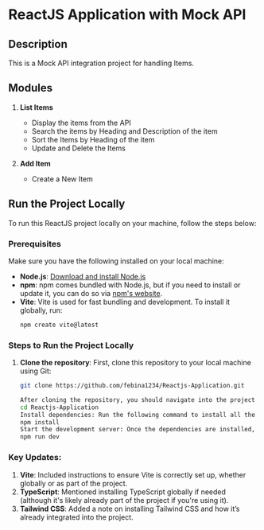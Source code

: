 # ReactJS Application with Mock API
## Description
This is a Mock API integration project for handling Items.

## Modules

1. **List Items**
   - Display the items from the API
   - Search the items by Heading and Description of the item
   - Sort the Items by Heading of the item
   - Update and Delete the Items

2. **Add Item**
   - Create a New Item
     
## Run the Project Locally

To run this ReactJS project locally on your machine, follow the steps below:

### Prerequisites
Make sure you have the following installed on your local machine:

- **Node.js**: [Download and install Node.js](https://nodejs.org/)
- **npm**: npm comes bundled with Node.js, but if you need to install or update it, you can do so via [npm's website](https://www.npmjs.com/get-npm).
- **Vite**: Vite is used for fast bundling and development. To install it globally, run:
  ```bash
  npm create vite@latest
  
 ### Steps to Run the Project Locally

1. **Clone the repository**:
   First, clone this repository to your local machine using Git:
   ```bash
   git clone https://github.com/febina1234/Reactjs-Application.git

   After cloning the repository, you should navigate into the project folder and install the project dependencies.
   cd Reactjs-Application
   Install dependencies: Run the following command to install all the project dependencies (listed in the package.json file):
   npm install
   Start the development server: Once the dependencies are installed, you can start the development server using Vite:
   npm run dev

   
### Key Updates:
1. **Vite**: Included instructions to ensure Vite is correctly set up, whether globally or as part of the project.
2. **TypeScript**: Mentioned installing TypeScript globally if needed (although it's likely already part of the project if you're using it).
3. **Tailwind CSS**: Added a note on installing Tailwind CSS and how it’s already integrated into the project.



   
 

 
   

    
     
     
     
     


